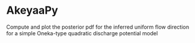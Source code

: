 # AkeyaaPy
Compute and plot the posterior pdf for the inferred uniform flow direction for a simple Oneka-type quadratic discharge potential model
